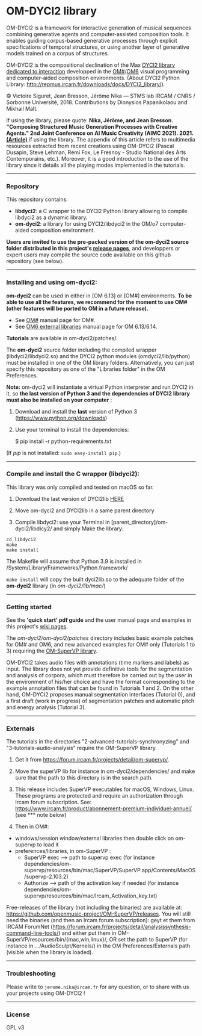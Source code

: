# OM-DYCI2 library

OM-DYCI2 is a framework for interactive generation of musical sequences combining generative agents and computer-assisted composition tools. It enables guiding corpus-based generative processes through explicit specifications of temporal structures, or using another layer of generative models trained on a corpus of structures. 

OM-DYCI2 is the compositional declination of the Max [DYCI2 library dedicated to interaction](https://github.com/DYCI2/Dyci2Lib) developped in the [OM#](https://github.com/cac-t-u-s/om-sharp)/[OM6](http://repmus.ircam.fr/openmusic/) visual programming and computer-aided composition environments. (About DYCI2 Python Library: http://repmus.ircam.fr/downloads/docs/DYCI2_library/).

© Victoire Siguret, Jean Bresson, Jérôme Nika — STMS lab IRCAM / CNRS / Sorbonne Université, 2018.
Contributions by Dionysios Papanikolaou and Mikhail Malt.

If using the library, please quote: __Nika, Jérôme, and Jean Bresson. "Composing Structured Music Generation Processes with Creative Agents." 2nd Joint Conference on AI Music Creativity (AIMC 2021). 2021.[(Article)](https://aimc2021.iem.at/wp-content/uploads/2021/06/AIMC_2021_Nika_Bresson.pdf)__ if using the library. The appendix of this article refers to multimedia resources extracted from recent creations using OM-DYCI2 (Pascal Dusapin, Steve Lehman, Rémi Fox, Le Fresnoy - Studio National des Arts Contemporains, etc.). Moreover, it is a good introduction to the use of the library since it details all the playing modes implemented in the tutorials.

------

### Repository

This repository contains:
* __libdyci2__: a C wrapper to the DYCI2 Python library allowing to compile libdyci2 as a dynamic library.
* __om-dyci2__: a library for using DYCI2/libdyci2 in the OM/o7 computer-aided composition environment.

__Users are invited to use the pre-packed version of the **om-dyci2** source folder distributed in this project's [release pages](https://github.com/DYCI2/om-dyci2/releases)__, and developpers or expert users may compile the source code available on this github repository (see below).

------
### Installing and using om-dyci2:

**om-dyci2** can be used in either in [OM 6.13] or [OM#] environments. __To be able to use all the features, we recommend for the moment to use OM# (other features will be ported to OM in a future release).__

  * See [OM#](https://github.com/cac-t-u-s/om-sharp) manual page for OM#.
  * See [OM6 external libraries](http://repmus.ircam.fr/openmusic/libraries) manual page for OM 6.13/6.14.

__Tutorials__ are available in om-dyci2/patches/.

The **om-dyci2** source folder including the compiled wrapper (libdyci2/libdyci2.so) and the DYCI2 python modules (omdyci2/lib/python) must be installed in one of the OM library folders.
Alternatively, you can just specify this repository as one of the "Libraries folder" in the OM Preferences.

**Note:** om-dyci2 will instantiate a virtual Python interpreter and run DYCI2 in it, so **the last version of Python 3 and the dependencies of DYCI2 library must also be installed on your computer** 
:

1. Download and install the **last** version of Python 3 (https://www.python.org/downloads)

2. Use your terminal to install the dependencies:

    $ pip install -r python-requirements.txt

(If _pip_ is not installed: `sudo easy-install pip`.)

------
### Compile and install the C wrapper (libdyci2):

This library was only compiled and tested on macOS so far.

1. Download the last version of DYCI2lib [HERE](https://github.com/DYCI2/Dyci2Lib)

2. Move om-dyci2 and DYCI2lib in a same parent directory

3. Compile libdyci2: use your Terminal in [parent_directory]/om-dyci2/libdicy2/ and simply Make the library:

```
cd libdyci2
make
make install
```

The Makefile will assume that Python 3.9 is installed in /System/Library/Frameworks/Python.framework/

`make install` will copy the built dyci2lib.so to the adequate folder of the **om-dyci2** library (in *om-dyci2/lib/mac/*)

------

### Getting started

See the __'quick start' pdf guide__ and the user manual page and examples in this project's [wiki pages](https://github.com/DYCI2/om-dyci2/wiki).

The _om-dyci2/om-dyci2/patches_ directory includes basic example patches for OM# and OM6, and new advanced examples for OM# only (Tutorials 1 to 3) requiring the [OM-SuperVP library](https://forum.ircam.fr/projects/detail/om-supervp/).

OM-DYCI2 takes audio files with annotations (time markers and labels) as input. The library does not yet provide definitive tools for the segmentation and analysis of corpora, which must therefore be carried out by the user in the environment of his/her choice and have the format corresponding to the example annotation files that can be found in Tutorials 1 and 2. 
On the other hand, OM-DYCI2 proposes manual segmentation interfaces (Tutorial 0), and a first draft (work in progress) of segmentation patches and automatic pitch and energy analysis (Tutorial 3).

------
### Externals

The tutorials in the directories "2-advanced-tutorials-synchronyzing" and "3-tutorials-audio-analysis" require the OM-SuperVP library. 

1) Get it from https://forum.ircam.fr/projects/detail/om-supervp/. 

2) Move the superVP lib for instance in om-dyci2/dependencies/ and make sure that the path to this directory is in the search path.

3) This release includes SuperVP executables for macOS, Windows, Linux. These programs are protected and require an authorization through Ircam forum subscription. 
See: https://www.ircam.fr/product/abonnement-premium-individuel-annuel/ (see *** note below)

4) Then in OM#:
- windows/session window/external libraries then double click on om-supervp to load it
- preferences/libraries, in om-SuperVP :
	- SuperVP exec --> path to supervp exec (for instance dependencies/om-supervp/resources/bin/mac/SuperVP/SuperVP.app/Contents/MacOS/supervp-2.103.2)
	- Authorize --> path of the activation key if needed (for instance dependencies/om-supervp/resources/bin/mac/Ircam_Activation_key.txt)
 
Free-releases of the library (not including the binaries) are available at: https://github.com/openmusic-project/OM-SuperVP/releases.
You will still need the binaries (and then an Ircam forum subscription): geyt et them from IRCAM ForumNet (https://forum.ircam.fr/projects/detail/analysissynthesis-command-line-tools/) and either put them in OM-SuperVP/resources/bin/{mac,win,linux}/, OR set the path to SuperVP (for instance in .../AudioSculpt/Kernels/) in the OM Preferences/Externals path (visible when the library is loaded).

------
### Troubleshooting
Please write to `jerome.nika@ircam.fr` for any question, or to share with us your projects using OM-DYCI2 !

------
### License
GPL v3
